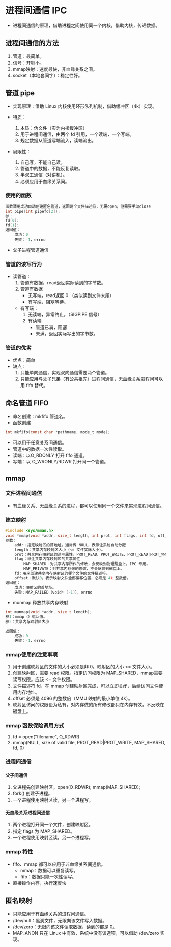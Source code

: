 # 进程间通信 IPC

+ 进程间通信的原理，借助进程之间使用同一个内核，借助内核，传递数据。

## 进程间通信的方法

1. 管道：最简单。
2. 信号：开销小。
3. mmap映射：速度最快，非血缘关系之间。
4. socket（本地套间字）：稳定性好。

## 管道 pipe

+ 实现原理：借助 Linux 内核使用环形队列机制，借助缓冲区（4k）实现。

+ 特质：
   1. 本质：伪文件（实为内核缓冲区）
   2. 用于进程间通信，由两个 fd 引用，一个读端，一个写端。
   3. 规定数据从管道写端流入，读端流出。
+ 局限性：
   1. 自己写，不能自己读。
   2. 管道中的数据，不能反复读取。
   3. 半双工通信（对讲机）。
   4. 必须应用于血缘关系间。

### 使用的函数

```c
函数调用成功自动创建匿名管道，返回两个文件描述符，无需open，但需要手动close
int pipe(int pipefd[2]);
参：
fd[0]:
fd[1]:
返回值：
    成功：0
    失败：-1，errno
```

+ 父子进程管道通信

### 管道的读写行为

+ 读管道：
	1. 管道有数据，read返回实际读到的字节数。
	2. 管道有数据
		+ 无写端，read返回 0 （类似读到文件末尾）
		+ 有写端，阻塞等待。
	+ 有写端：
		1. 无读端，异常终止。（SIGPIPE 信号）
		2. 有读端
			+ 管道已满，阻塞
			+ 未满，返回实际写出的字节数。

### 管道的优劣

+ 优点：简单
+ 缺点：
	1. 只能单向通信，实现双向通信需要两个管道。
	1. 只能应用与父子兄弟（有公共祖先）进程间通信，无血缘关系进程间可以用 fifo 替代。

## 命名管道 FIFO

+ 命名创建：mkfifo 管道名。
+ 函数创建

```c
int mkfifo(const char *pathname, mode_t mode);
```

+ 可以用于任意关系间通信。
+ 管道中的数据一次性读取。
+ 读端：以O_RDONLY 打开 fifo 通道。
+ 写端：以 O_WRONLY/RDWR 打开同一个管道。

## mmap

### 文件进程间通信

+ 有血缘关系、无血缘关系的进程，都可以使用同一个文件来实现进程间通信。

### 建立映射

```c
#include <sys/mman.h>
void *mmap(void *addr, size_t length, int prot, int flags, int fd, off_t offset);
参数：
	addr：指定映射区的首地址。通常传 NULL，表示让系统自动分配
	length：共享内存映射区大小（<= 文件实际大小）。
	prot：共享内存映射区的读写属性。PROT_READ、PROT_WRITE、PROT_READ|PROT_WRITE
	flag：标注共享内存映射区的共享属性
        MAP_SHARED：对共享内存所作的修改，会反映到物理磁盘上，IPC 专用。
        MAP_PRIVATE：对共享内存做的修改，不会反映到磁盘上。
	fd：用来创建共享内存映射区的哪个文件的文件描述符。
	offset：默认0，表示映射文件全部偏移位置，必须是 4k 整数倍。
返回值：
    成功：映射区的首地址。
    失败：MAP_FAILED（void* (-1)），errno
```

+ munmap 释放共享内存映射

```c
int munmap(void *addr, size_t length);
参1：mmap（）返回值。
参2：共享内存映射区大小
    
返回值：
	成功：0
    失败：-1，errno
```

### mmap使用的注意事项

1. 用于创建映射区的文件的大小必须是非 0。映射区的大小 <= 文件大小。
2. 创建映射区，需要 read 权限。指定访问权限为 MAP_SHARED，mmap需要读写权限。应该 <= 文件权限。
3. 文件描述符 fd，在 mmap 创建映射区完成，可以立即关闭，后续访问文件使用内存地址。
4. offset 必须是 4096 的整数倍（MMU 映射的最小单位 4k）。
5. 映射区访问的权限设为私有，对内存做的所有修改都只在内存有效，不反映在磁盘上。

### mmap 函数保险调用方式

1. fd = open("filename", O_RDWR)
2. mmap(NULL, size of valid file, PROT_READ|PROT_WRITE, MAP_SHARED, fd, 0)

### 进程间通信

#### 父子间通信

1. 父进程先创建映射区。open(O_RDWR); mmap(MAP_SHARED);
2. fork() 创建子进程。
3. 一个进程使用映射区读，另一个进程写。

#### 无血缘关系进程间通信

1. 两个进程打开同一个文件，创建映射区。
2. 指定 flags 为 MAP_SHARED。
3. 一个进程使用映射区读，另一个进程写。

### mmap 特性

+ fifo、mmap 都可以应用于非血缘关系间通信。
	+ mmap：数据可以重复读写。
	+ fifo：数据只能一次性读写。
+ 直接操作内存，执行速度快 
## 匿名映射
+ 只能应用于有血缘关系的进程间通信。
+ /dev/null：黑洞文件，无限向该文件写入数据。
+ /dev/zero：无限向该文件读取数据，读到的都是 0。
+ MAP_ANON 只在 Linux 中有效，系统中没有该选项，可以借助 /dev/zero 实现。